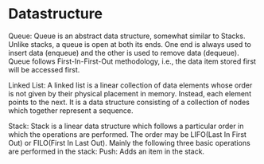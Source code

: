 # Datastructure

Queue: Queue is an abstract data structure, somewhat similar to Stacks. Unlike stacks, a queue is open at both its ends. One end is always used to insert data (enqueue) and the other is used to remove data (dequeue). Queue follows First-In-First-Out methodology, i.e., the data item stored first will be accessed first.

Linked List: A linked list is a linear collection of data elements whose order is not given by their physical placement in memory. Instead, each element points to the next. It is a data structure consisting of a collection of nodes which together represent a sequence.

Stack: Stack is a linear data structure which follows a particular order in which the operations are performed. The order may be LIFO(Last In First Out) or FILO(First In Last Out). Mainly the following three basic operations are performed in the stack: Push: Adds an item in the stack.

